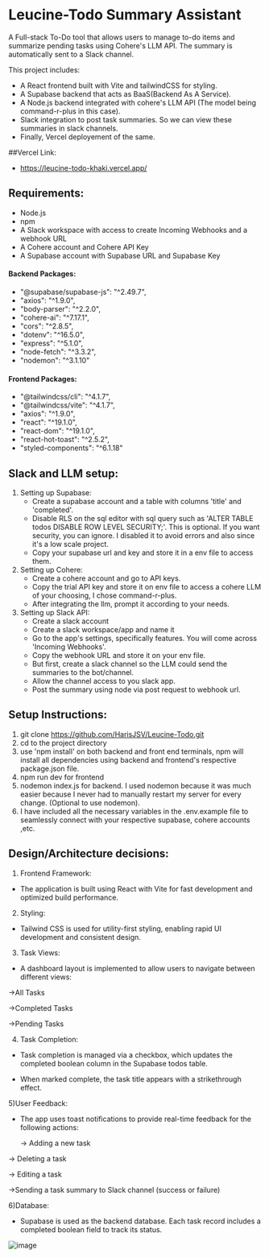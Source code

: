 # Leucine-Todo Summary Assistant
A Full-stack To-Do tool that allows users to manage to-do items and summarize pending tasks using Cohere's LLM API. The summary is automatically sent to a Slack channel.

This project includes:
- A React frontend built with Vite and tailwindCSS for styling.
- A Supabase backend that acts as BaaS(Backend As A Service).
- A Node.js backend integrated with cohere's LLM API (The model being command-r-plus in this case).
- Slack integration to post task summaries. So we can view these summaries in slack channels.
- Finally, Vercel deployement of the same.

##Vercel Link:
- https://leucine-todo-khaki.vercel.app/
  
## Requirements:
- Node.js 
- npm
- A Slack workspace with access to create Incoming Webhooks and a webhook URL
- A Cohere account and Cohere API Key
- A Supabase account with Supabase URL and Supabase Key
#### Backend Packages:
- "@supabase/supabase-js": "^2.49.7",
- "axios": "^1.9.0",
- "body-parser": "^2.2.0",
- "cohere-ai": "^7.17.1",
- "cors": "^2.8.5",
- "dotenv": "^16.5.0",
- "express": "^5.1.0",
- "node-fetch": "^3.3.2",
- "nodemon": "^3.1.10"
#### Frontend Packages:
- "@tailwindcss/cli": "^4.1.7",
 -   "@tailwindcss/vite": "^4.1.7",
 -   "axios": "^1.9.0",
 -   "react": "^19.1.0",
 -   "react-dom": "^19.1.0",
  -  "react-hot-toast": "^2.5.2",
  -  "styled-components": "^6.1.18"

  ## Slack and LLM setup:
1) Setting up Supabase:
   - Create a supabase account and a table with columns 'title' and 'completed'.
   - Disable RLS on the sql editor with sql query such as 'ALTER TABLE todos DISABLE ROW LEVEL SECURITY;'. This is optional. If you want security, you can ignore. I disabled it to avoid errors and also since it's 
     a low scale project.
   - Copy your supabase url and key and store it in a env file to access them.
2) Setting up Cohere:
   - Create a cohere account and go to API keys.
   - Copy the trial API key and store it on env file to access a cohere LLM of your choosing, I chose command-r-plus.
   - After integrating the llm, prompt it according to your needs.
3) Setting up Slack API:
   - Create a slack account
   - Create a slack workspace/app and name it
   - Go to the app's settings, specifically features. You will come across 'Incoming Webhooks'.
   - Copy the webhook URL and store it on your env file.
   - But first, create a slack channel so the LLM could send the summaries to the bot/channel.
   - Allow the channel access to you slack app.
   - Post the summary using node via post request to webhook url.
  
  ## Setup Instructions:
  1) git clone https://github.com/HarisJSV/Leucine-Todo.git
  2) cd to the project directory
  3) use 'npm install' on both backend and front end terminals, npm will install all dependencies using backend and frontend's respective package.json file.
  4) npm run dev for frontend
  5) nodemon index.js for backend. I used nodemon because it was much easier because I never had to manually restart my server for every change. (Optional to use nodemon).
  6) I have included all the necessary variables in the .env.example file to seamlessly connect with your respective supabase, cohere accounts ,etc.

## Design/Architecture decisions:
1) Frontend Framework:
- The application is built using React with Vite for fast development and optimized build performance.

2) Styling:
- Tailwind CSS is used for utility-first styling, enabling rapid UI development and consistent design.

3) Task Views:
- A dashboard layout is implemented to allow users to navigate between different views:

->All Tasks

->Completed Tasks

->Pending Tasks

4) Task Completion:
- Task completion is managed via a checkbox, which updates the completed boolean column in the Supabase todos table.

- When marked complete, the task title appears with a strikethrough effect.

5)User Feedback:
- The app uses toast notifications to provide real-time feedback for the following actions:

  -> Adding a new task

-> Deleting a task

-> Editing a task

->Sending a task summary to Slack channel (success or failure)

6)Database:
- Supabase is used as the backend database. Each task record includes a completed boolean field to track its status.

![image](https://github.com/user-attachments/assets/ffb862c0-cc48-41fd-972f-900108981b82)


